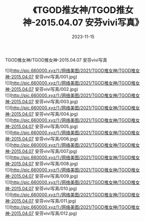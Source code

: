 ﻿---
layout: post
title:  《TGOD推女神/TGOD推女神-2015.04.07 安芬vivi写真》
date:   2023-11-15
img: http://pic.660000.xyz/1:/网络美图/2021/TGOD推女神/TGOD推女神-2015.04.07 安芬vivi写真/000.jpg
categories: [美女, 清纯, 唯美]
---

TGOD推女神/TGOD推女神-2015.04.07 安芬vivi写真

 ![](http://pic.660000.xyz/1:/网络美图/2021/TGOD推女神/TGOD推女神-2015.04.07 安芬vivi写真/001.jpg) <br>![](http://pic.660000.xyz/1:/网络美图/2021/TGOD推女神/TGOD推女神-2015.04.07 安芬vivi写真/002.jpg) <br>![](http://pic.660000.xyz/1:/网络美图/2021/TGOD推女神/TGOD推女神-2015.04.07 安芬vivi写真/003.jpg) <br>![](http://pic.660000.xyz/1:/网络美图/2021/TGOD推女神/TGOD推女神-2015.04.07 安芬vivi写真/004.jpg) <br>![](http://pic.660000.xyz/1:/网络美图/2021/TGOD推女神/TGOD推女神-2015.04.07 安芬vivi写真/005.jpg) <br>![](http://pic.660000.xyz/1:/网络美图/2021/TGOD推女神/TGOD推女神-2015.04.07 安芬vivi写真/006.jpg) <br>![](http://pic.660000.xyz/1:/网络美图/2021/TGOD推女神/TGOD推女神-2015.04.07 安芬vivi写真/007.jpg) <br>![](http://pic.660000.xyz/1:/网络美图/2021/TGOD推女神/TGOD推女神-2015.04.07 安芬vivi写真/008.jpg) <br>![](http://pic.660000.xyz/1:/网络美图/2021/TGOD推女神/TGOD推女神-2015.04.07 安芬vivi写真/009.jpg) <br>![](http://pic.660000.xyz/1:/网络美图/2021/TGOD推女神/TGOD推女神-2015.04.07 安芬vivi写真/010.jpg) <br>![](http://pic.660000.xyz/1:/网络美图/2021/TGOD推女神/TGOD推女神-2015.04.07 安芬vivi写真/011.jpg) <br>![](http://pic.660000.xyz/1:/网络美图/2021/TGOD推女神/TGOD推女神-2015.04.07 安芬vivi写真/012.jpg) <br>